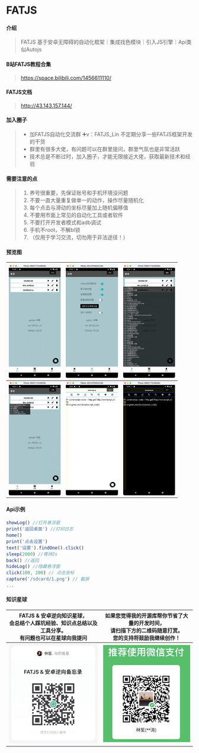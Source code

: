 # FATJS

#### 介绍
>FATJS 基于安卓无障碍的自动化框架｜集成找色模块｜引入JS引擎｜Api类似Autojs

#### B站FATJS教程合集
>https://space.bilibili.com/1456611110/

#### FATJS文档
>http://43.143.157.144/

#### 加入圈子
> - 加FATJS自动化交流群 ➕v：FATJS_Lin 不定期分享一些FATJS框架开发的干货
> - 群里有很多大佬，有问题可以在群里提问，群里气氛也是非常活跃
> - 技术总是不断过时，加入圈子，才能无限接近大佬，获取最新技术和经验

#### 需要注意的点
>1. 养号很重要，先保证账号和手机环境没问题
>2. 不要一直大量重复做单一的动作，操作尽量随机化
>3. 每个点击与滑动的坐标尽量加上随机偏移值
>4. 不要用市面上常见的自动化工具或者软件
>5. 不要打开开发者模式和adb调试
>6. 手机不root，不解bl锁
>7. （仅用于学习交流，切勿用于非法途径！）

#### 预览图

| <img src="./img/image-0.png" alt="image-0" style="zoom: 30%;" /> | <img src="./img/image-1.png" alt="image-1" style="zoom: 30%;" /> | <img src="./img/image-2.png" alt="image-2" style="zoom: 30%;" /> |
| ------------------------------------------------------------ | ------------------------------------------------------------ | ------------------------------------------------------------ |
| <img src="./img/image-3.png" alt="image-3" style="zoom: 30%;" /> | <img src="./img/image-4.png" alt="image-4" style="zoom: 30%;" /> | <img src="./img/image-5.png" alt="image-5" style="zoom: 30%;" /> |

#### Api示例

```js
showLog() //打开悬浮窗
print('返回桌面') //打印日志
home()
print('点击设置')
text('设置').findOne().click()
sleep(2000) //等待2s
back() //返回
hideLog() //隐藏悬浮窗
click(100, 200) // 点击坐标
capture('/sdcard/1.png') // 截屏
...
```

#### 知识星球

| FATJS & 安卓逆向知识星球，<br/>会总结个人踩坑经验、知识点总结以及工具分享。<br/>有问题也可以在星球向我提问 | 如果您觉得我的开源库帮你节省了大量的开发时间，<br/>请扫描下方的二维码随意打赏。<br/>您的支持将鼓励我继续创作！ |
|----------------------------------------------------------------|--------------------------------------------------------------|
| <img src="./img/image-6.png" alt="image-6" width="365px" />    | <img src="./img/image-8.png" alt="image-8" width="365px" />  |